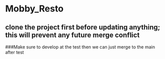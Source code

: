 # Mobby_Resto
 
 ## clone the project first before updating anything; this will prevent any future merge conflict
 ###Make sure to develop at the test then we can just merge to the main after test

